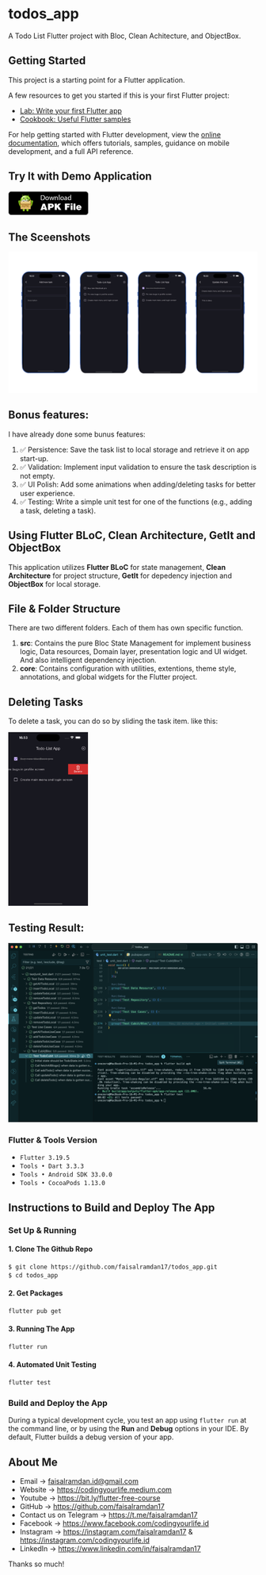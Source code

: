 # todos_app

A Todo List Flutter project with Bloc, Clean Achitecture, and ObjectBox.

## Getting Started

This project is a starting point for a Flutter application.

A few resources to get you started if this is your first Flutter project:

- [Lab: Write your first Flutter app](https://docs.flutter.dev/get-started/codelab)
- [Cookbook: Useful Flutter samples](https://docs.flutter.dev/cookbook)

For help getting started with Flutter development, view the
[online documentation](https://docs.flutter.dev/), which offers tutorials,
samples, guidance on mobile development, and a full API reference.


## Try It with Demo Application

<div>
<a href='assets/app_installer.apk' target="_blank"><img alt='Download APK' src='assets/download_apk.png' height='48px'/></a>
</div>


## The Sceenshots

<img src="assets/screenshots/todo-screenshots.png" />

## Bonus features:
I have already done some bunus features:

1. ✅ Persistence: Save the task list to local storage and retrieve it on app start-up.
2. ✅ Validation: Implement input validation to ensure the task description is not empty.
3. ✅ UI Polish: Add some animations when adding/deleting tasks for better user experience.
4. ✅ Testing: Write a simple unit test for one of the functions (e.g., adding a task, deleting a task).


## Using Flutter BLoC, Clean Architecture, GetIt and ObjectBox

This application utilizes **Flutter BLoC** for state management, **Clean Architecture** for project structure, **GetIt** for depedency injection and **ObjectBox** for local storage.


## File & Folder Structure

There are two different folders. Each of them has own specific function.

1) **src**: Contains the pure Bloc State Management for implement business logic, Data resources, Domain layer, presentation logic and UI widget. And also intelligent dependency injection.
2) **core**: Contains configuration with utilities, extentions, theme style, annotations, and global widgets for the Flutter project.


## Deleting Tasks

To delete a task, you can do so by sliding the task item. like this:

<img src="assets/screenshots/slide-to-delete.png" width="32%" style="max-width: 32%;"/>

## Testing Result:

<img src="assets/screenshots/testing-result.png" />

### Flutter & Tools Version
* `Flutter 3.19.5`
* `Tools • Dart 3.3.3`
* `Tools • Android SDK 33.0.0`
* `Tools • CocoaPods 1.13.0`

## Instructions to Build and Deploy The App

### Set Up & Running

#### 1. Clone The Github Repo

```bash
$ git clone https://github.com/faisalramdan17/todos_app.git
$ cd todos_app
```

#### 2. Get Packages

```bash
flutter pub get
```

#### 3. Running The App

```bash
flutter run
```

#### 4. Automated Unit Testing

```bash
flutter test
```

### Build and Deploy the App

During a typical development cycle, you test an app using `flutter run` at the command line, or by using the **Run** and **Debug** options in your IDE. By default, Flutter builds a debug version of your app.


## About Me
- Email → faisalramdan.id@gmail.com
- Website → https://codingyourlife.medium.com
- Youtube → https://bit.ly/flutter-free-course
- GitHub → https://github.com/faisalramdan17
- Contact us on Telegram → https://t.me/faisalramdan17
- Facebook → https://www.facebook.com/codingyourlife.id
- Instagram → https://instagram.com/faisalramdan17 & https://instagram.com/codingyourlife.id
- LinkedIn → https://www.linkedin.com/in/faisalramdan17

Thanks so much!




